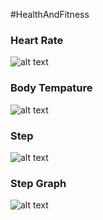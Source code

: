 #HealthAndFitness
### Heart Rate
![alt text](https://github.com/wengwenjun/RJTHealthAndFitness/blob/master/heart%20rate.png=250x250)
### Body Tempature
![alt text](https://github.com/wengwenjun/RJTHealthAndFitness/blob/master/bodyTempature.png=250x250)
### Step
![alt text](https://github.com/wengwenjun/RJTHealthAndFitness/blob/master/step.png=250x250)
### Step Graph
![alt text](https://github.com/wengwenjun/RJTHealthAndFitness/blob/master/chart.png=250x250)
